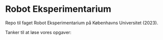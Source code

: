 # Robot Eksperimentarium
Repo til faget Robot Eksperimentarium på Københavns Universitet (2023).


Tanker til at løse vores opgaver: 

